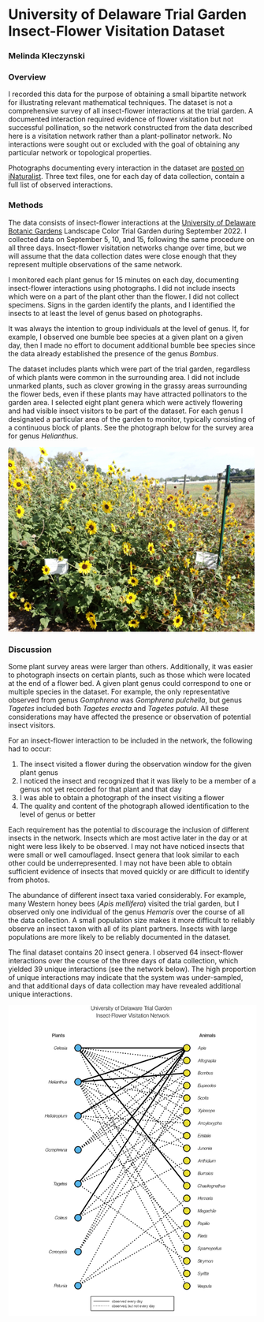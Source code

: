 # University of Delaware Trial Garden Insect-Flower Visitation Dataset

### Melinda Kleczynski

### Overview

I recorded this data for the purpose of obtaining a small bipartite network for illustrating relevant mathematical techniques. The dataset is not a comprehensive survey of all insect-flower interactions at the trial garden. A documented interaction required evidence of flower visitation but not successful pollination, so the network constructed from the data described here is a visitation network rather than a plant-pollinator network. No interactions were sought out or excluded with the goal of obtaining any particular network or topological properties. 

Photographs documenting every interaction in the dataset are [posted on iNaturalist](https://www.inaturalist.org/observations?d1=2022-09-05&d2=2022-09-15&place_id=any&user_id=melinda_k&verifiable=any). Three text files, one for each day of data collection, contain a full list of observed interactions.

### Methods

The data consists of insect-flower interactions at the  [University of Delaware Botanic Gardens](https://canr.udel.edu/udbg/)
Landscape Color Trial Garden during September 2022. I collected data on September 5, 10, and 15, following the same procedure on all three days. Insect-flower visitation networks change over time, but we will assume that the data collection dates were close enough that they represent multiple observations of the same network.

I monitored each plant genus for 15 minutes on each day, documenting insect-flower interactions using photographs. I did not include insects which were on a part of the plant other than the flower. I did not collect specimens. Signs in the garden identify the plants, and I identified the insects to at least the level of genus based on photographs.

It was always the intention to group individuals at the level of genus. If, for example, I observed one bumble bee species at a given plant on a given day, then I made no effort to document additional bumble bee species since the data already established the presence of the genus *Bombus*.

The dataset includes plants which were part of the trial garden, regardless of which plants were common in the surrounding area.  I did not include unmarked plants, such as clover growing in the grassy areas surrounding the flower beds, even if these plants may have attracted pollinators to the garden area. I selected eight plant genera which were actively flowering and had visible insect visitors to be part of the dataset. For each genus I designated a particular area of the garden to monitor, typically consisting of a continuous block of plants. See the photograph below for the survey area for genus *Helianthus*.

<img src = "https://github.com/makleczy/UD-Insect-Flower-Visitation/blob/main/Helianthus_readme_figure.JPG" width = "500">

### Discussion

Some plant survey areas were larger than others. Additionally, it was easier to photograph insects on certain plants, such as those which were located at the end of a flower bed. A given plant genus could correspond to one or multiple species in the dataset. For example, the only representative observed from genus *Gomphrena* was *Gomphrena pulchella*, but genus *Tagetes* included both *Tagetes erecta* and *Tagetes patula*. All these considerations may have affected the presence or observation of potential insect visitors.

For an insect-flower interaction to be included in the network, the following had to occur:
1. The insect visited a flower during the observation window for the given plant genus
2. I noticed the insect and recognized that it was likely to be a member of a genus not yet recorded for that plant and that day
3. I was able to obtain a photograph of the insect visiting a flower
4. The quality and content of the photograph allowed identification to the level of genus or better

Each requirement has the potential to discourage the inclusion of different insects in the network. Insects which are most active later in the day or at night were less likely to be observed. I may not have noticed insects that were small or well camouflaged. Insect genera that look similar to each other could be underrepresented. I may not have been able to obtain sufficient evidence of insects that moved quickly or are difficult to identify from photos. 

The abundance of different insect taxa varied considerably. For example, many Western honey bees (*Apis mellifera*) visited the trial garden, but I observed only one individual of the genus *Hemaris* over the course of all the data collection. A small population size makes it more difficult to reliably observe an insect taxon with all of its plant partners. Insects with large populations are more likely to be reliably documented in the dataset. 

The final dataset contains 20 insect genera. I observed 64 insect-flower interactions over the course of the three days of data collection, which yielded 39 unique interactions (see the network below). The high proportion of unique interactions may indicate that the system was under-sampled, and that additional days of data collection may have revealed additional unique interactions.

<img src = "https://github.com/makleczy/UD-Insect-Flower-Visitation/blob/main/bipartite_readme_figure.png" width = 800>


